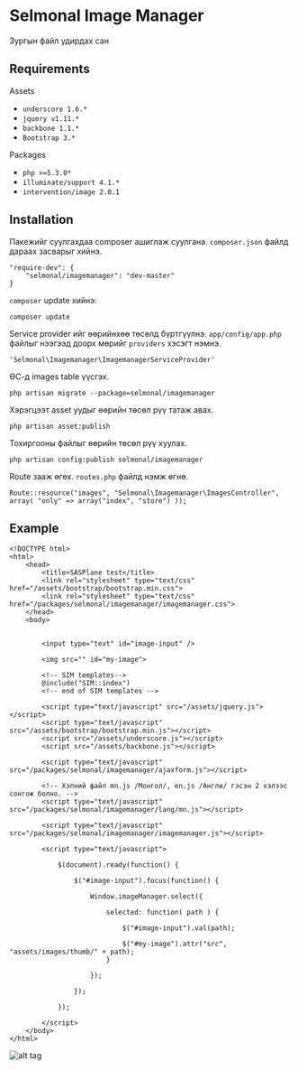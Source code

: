 Selmonal Image Manager
==================

Зургын файл удирдах сан

## Requirements

Assets

- `underscore 1.6.*`
- `jquery v1.11.*`
- `backbone 1.1.*`
- `Bootstrap 3.*`

Packages

- `php >=5.3.0*`
- `illuminate/support 4.1.*`
- `intervention/image 2.0.1`

## Installation

Пакежийг суулгахдаа composer ашиглаж суулгана. `composer.json` файлд дараах засварыг хийнэ.

	"require-dev": {
		"selmonal/imagemanager": "dev-master"
	}

`composer` update хийнэ:

    composer update

Service provider ийг өөрийнхөө төсөлд бүртгүүлнэ. `app/config/app.php` файлыг нээгээд доорх мөрийг `providers` хэсэгт нэмнэ.

    'Selmonal\Imagemanager\ImagemanagerServiceProvider'

ӨС-д images table үүсгэх.

	php artisan migrate --package=selmonal/imagemanager

Хэрэгцээт asset уудыг өөрийн төсөл рүү татаж авах.

	php artisan asset:publish

Тохиргооны файлыг өөрийн төсөл рүү хуулах.

	php artisan config:publish selmonal/imagemanager

Route зааж өгөх. `routes.php` файлд нэмж өгнө.

	Route::resource("images", "Selmonal\Imagemanager\ImagesController", array( "only" => array("index", "store") ));

## Example

	<!DOCTYPE html>
	<html>
		<head>
			<title>SASPlane test</title>
			<link rel="stylesheet" type="text/css" href="/assets/bootstrap/bootstrap.min.css">
			<link rel="stylesheet" type="text/css" href="/packages/selmonal/imagemanager/imagemanager.css">
		</head>
		<body>


			<input type="text" id="image-input" />

			<img src="" id="my-image">

			<!-- SIM templates-->
			@include("SIM::index")
			<!-- end of SIM templates -->

			<script type="text/javascript" src="/assets/jquery.js"></script>
			<script type="text/javascript" src="/assets/bootstrap/bootstrap.min.js"></script>
			<script src="/assets/underscore.js"></script>
			<script src="/assets/backbone.js"></script>

			<script type="text/javascript" src="/packages/selmonal/imagemanager/ajaxform.js"></script>

			<!-- Хэлний файл mn.js /Монгол/, en.js /Англи/ гэсэн 2 хэлээс сонгож болно. -->
			<script type="text/javascript" src="/packages/selmonal/imagemanager/lang/mn.js"></script>

			<script type="text/javascript" src="/packages/selmonal/imagemanager/imagemanager.js"></script>

			<script type="text/javascript">
				
				$(document).ready(function() {

					$("#image-input").focus(function() {

						Window.imageManager.select({

							selected: function( path ) {
								
								$("#image-input").val(path);

								$("#my-image").attr("src", "assets/images/thumb/" + path);
							}

						});
						
					});

				});

			</script>
		</body>
	</html>

![alt tag](https://raw.github.com/selmonal/imagemanager/master/demo.jpg)
